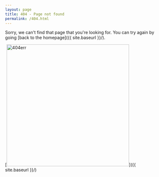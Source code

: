 ```yaml
---
layout: page
title: 404 - Page not found
permalink: /404.html
---
```


Sorry, we can't find that page that you're looking for. You can try again by going [back to the homepage]({{ site.baseurl }}/).

[<img src="https://upload.wikimedia.org/wikipedia/commons/thumb/f/f7/Gnome-network-error.svg/1024px-Gnome-network-error.svg.png" alt="404err" style="width: 400px;"/>]({{ site.baseurl }}/)

